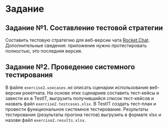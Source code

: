 # Задание

## Задание №1. Составление тестовой стратегии

Составить тестовую стратегию для веб-версии чата [Rocket.Chat](https://www.rocket.chat/). Дополнительные сведения: приложение нужно протестировать полностью, это последняя версия.

## Задание №2. Проведение системного тестирования

В файле `exercise2.usecases.md` описать сценарии использования веб-версии рокетчата. На основе этих сценариев составить тест-кейсы и завести их в TestIT, выгрузить получившийся список тест-кейсов и назвать файл `exercise2.testcases.xlsx`.
В TestIT создать тест-план и провести функциональное системное тестирование. Результаты тестирования (результаты прогона тестов) выгрузить в формате xlsx и назови файл `exercise2.results.xlsx`.

